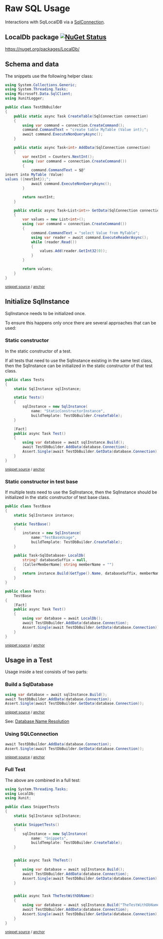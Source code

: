 <!--
GENERATED FILE - DO NOT EDIT
This file was generated by [MarkdownSnippets](https://github.com/SimonCropp/MarkdownSnippets).
Source File: /pages/mdsource/raw-usage.source.md
To change this file edit the source file and then run MarkdownSnippets.
-->

# Raw SQL Usage

Interactions with SqlLocalDB via a [SqlConnection](https://docs.microsoft.com/en-us/dotnet/api/system.data.sqlclient.sqlconnection).


## LocalDb package [![NuGet Status](https://img.shields.io/nuget/v/LocalDb.svg)](https://www.nuget.org/packages/LocalDb/)

https://nuget.org/packages/LocalDb/


## Schema and data

The snippets use the following helper class:

<!-- snippet: TestDbBuilder.cs -->
<a id='snippet-TestDbBuilder.cs'/></a>
```cs
using System.Collections.Generic;
using System.Threading.Tasks;
using Microsoft.Data.SqlClient;
using XunitLogger;

public class TestDbBuilder
{
    public static async Task CreateTable(SqlConnection connection)
    {
        using var command = connection.CreateCommand();
        command.CommandText = "create table MyTable (Value int);";
        await command.ExecuteNonQueryAsync();
    }

    public static async Task<int> AddData(SqlConnection connection)
    {
        var nextInt = Counters.NextInt();
        using (var command = connection.CreateCommand())
        {
            command.CommandText = $@"
insert into MyTable (Value)
values ({nextInt});";
            await command.ExecuteNonQueryAsync();
        }

        return nextInt;
    }

    public static async Task<List<int>> GetData(SqlConnection connection)
    {
        var values = new List<int>();
        using (var command = connection.CreateCommand())
        {
            command.CommandText = "select Value from MyTable";
            using var reader = await command.ExecuteReaderAsync();
            while (reader.Read())
            {
                values.Add(reader.GetInt32(0));
            }
        }

        return values;
    }
}
```
<sup>[snippet source](/src/LocalDb.Tests/TestDbBuilder.cs#L1-L44) / [anchor](#snippet-TestDbBuilder.cs)</sup>
<!-- endsnippet -->


## Initialize SqlInstance

SqlInstance needs to be initialized once.

To ensure this happens only once there are several approaches that can be used:


### Static constructor

In the static constructor of a test.

If all tests that need to use the SqlInstance existing in the same test class, then the SqlInstance can be initialized in the static constructor of that test class.

<!-- snippet: StaticConstructor -->
<a id='snippet-staticconstructor'/></a>
```cs
public class Tests
{
    static SqlInstance sqlInstance;

    static Tests()
    {
        sqlInstance = new SqlInstance(
            name: "StaticConstructorInstance",
            buildTemplate: TestDbBuilder.CreateTable);
    }

    [Fact]
    public async Task Test()
    {
        using var database = await sqlInstance.Build();
        await TestDbBuilder.AddData(database.Connection);
        Assert.Single(await TestDbBuilder.GetData(database.Connection));
    }
}
```
<sup>[snippet source](/src/LocalDb.Tests/Snippets/StaticConstructor.cs#L7-L29) / [anchor](#snippet-staticconstructor)</sup>
<!-- endsnippet -->


### Static constructor in test base

If multiple tests need to use the SqlInstance, then the SqlInstance should be initialized in the static constructor of test base class.

<!-- snippet: TestBase -->
<a id='snippet-testbase'/></a>
```cs
public class TestBase
{
    static SqlInstance instance;

    static TestBase()
    {
        instance = new SqlInstance(
            name:"TestBaseUsage",
            buildTemplate: TestDbBuilder.CreateTable);
    }

    public Task<SqlDatabase> LocalDb(
        string? databaseSuffix = null,
        [CallerMemberName] string memberName = "")
    {
        return instance.Build(GetType().Name, databaseSuffix, memberName);
    }
}

public class Tests:
    TestBase
{
    [Fact]
    public async Task Test()
    {
        using var database = await LocalDb();
        await TestDbBuilder.AddData(database.Connection);
        Assert.Single(await TestDbBuilder.GetData(database.Connection));
    }
}
```
<sup>[snippet source](/src/LocalDb.Tests/Snippets/TestBaseUsage.cs#L8-L41) / [anchor](#snippet-testbase)</sup>
<!-- endsnippet -->


## Usage in a Test

Usage inside a test consists of two parts:


### Build a SqlDatabase

<!-- snippet: BuildDatabase -->
<a id='snippet-builddatabase'/></a>
```cs
using var database = await sqlInstance.Build();
await TestDbBuilder.AddData(database.Connection);
Assert.Single(await TestDbBuilder.GetData(database.Connection));
```
<sup>[snippet source](/src/LocalDb.Tests/Snippets/SnippetTests.cs#L20-L26) / [anchor](#snippet-builddatabase)</sup>
<!-- endsnippet -->

See: [Database Name Resolution](/pages/directory-and-name-resolution.md#database-name-resolution)


### Using SQLConnection

<!-- snippet: BuildContext -->
<a id='snippet-buildcontext'/></a>
```cs
await TestDbBuilder.AddData(database.Connection);
Assert.Single(await TestDbBuilder.GetData(database.Connection));
```
<sup>[snippet source](/src/LocalDb.Tests/Snippets/SnippetTests.cs#L22-L25) / [anchor](#snippet-buildcontext)</sup>
<!-- endsnippet -->


### Full Test

The above are combined in a full test:

<!-- snippet: SnippetTests.cs -->
<a id='snippet-SnippetTests.cs'/></a>
```cs
using System.Threading.Tasks;
using LocalDb;
using Xunit;

public class SnippetTests
{
    static SqlInstance sqlInstance;

    static SnippetTests()
    {
        sqlInstance = new SqlInstance(
            name: "Snippets",
            buildTemplate: TestDbBuilder.CreateTable);
    }


    public async Task TheTest()
    {
        using var database = await sqlInstance.Build();
        await TestDbBuilder.AddData(database.Connection);
        Assert.Single(await TestDbBuilder.GetData(database.Connection));
    }


    public async Task TheTestWithDbName()
    {
        using var database = await sqlInstance.Build("TheTestWithDbName");
        await TestDbBuilder.AddData(database.Connection);
        Assert.Single(await TestDbBuilder.GetData(database.Connection));
    }
}
```
<sup>[snippet source](/src/LocalDb.Tests/Snippets/SnippetTests.cs#L1-L31) / [anchor](#snippet-SnippetTests.cs)</sup>
<!-- endsnippet -->
